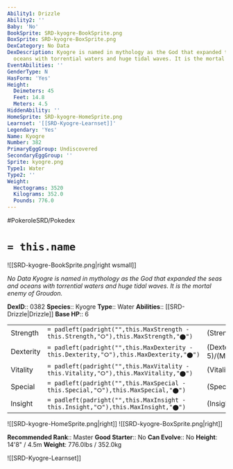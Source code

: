 ```yaml
---
Ability1: Drizzle
Ability2: ''
Baby: 'No'
BookSprite: SRD-kyogre-BookSprite.png
BoxSprite: SRD-kyogre-BoxSprite.png
DexCategory: No Data
DexDescription: Kyogre is named in mythology as the God that expanded the seas and
  oceans with torrential waters and huge tidal waves. It is the mortal enemy of Groudon.
EventAbilities: ''
GenderType: N
HasForm: 'Yes'
Height:
  Deimeters: 45
  Feet: 14.8
  Meters: 4.5
HiddenAbility: ''
HomeSprite: SRD-kyogre-HomeSprite.png
Learnset: '[[SRD-Kyogre-Learnset]]'
Legendary: 'Yes'
Name: Kyogre
Number: 382
PrimaryEggGroup: Undiscovered
SecondaryEggGroup: ''
Sprite: kyogre.png
Type1: Water
Type2: ''
Weight:
  Hectograms: 3520
  Kilograms: 352.0
  Pounds: 776.0
---
```


#PokeroleSRD/Pokedex

# `= this.name`

![[SRD-kyogre-BookSprite.png|right wsmall]]

*No Data*
*Kyogre is named in mythology as the God that expanded the seas and oceans with torrential waters and huge tidal waves. It is the mortal enemy of Groudon.*

**DexID**:: 0382
**Species**:: Kyogre
**Type**:: Water
**Abilities**:: [[SRD-Drizzle|Drizzle]]
**Base HP**:: 6

|           |                                                                                        |                                          |
| --------- | -------------------------------------------------------------------------------------- | ---------------------------------------- |
| Strength  | `= padleft(padright("",this.MaxStrength - this.Strength,"⭘"),this.MaxStrength,"⬤")`    | (Strength::6)/(MaxStrength::6)   |
| Dexterity | `= padleft(padright("",this.MaxDexterity - this.Dexterity,"⭘"),this.MaxDexterity,"⬤")` | (Dexterity:: 5)/(MaxDexterity::5) |
| Vitality  | `= padleft(padright("",this.MaxVitality - this.Vitality,"⭘"),this.MaxVitality,"⬤")`    | (Vitality::5)/(MaxVitality::5)   |
| Special   | `= padleft(padright("",this.MaxSpecial - this.Special,"⭘"),this.MaxSpecial,"⬤")`       | (Special::8)/(MaxSpecial::8)     |
| Insight   | `= padleft(padright("",this.MaxInsight - this.Insight,"⭘"),this.MaxInsight,"⬤")`       | (Insight::7)/(MaxInsight::7)     |

![[SRD-kyogre-HomeSprite.png|right]]
![[SRD-kyogre-BoxSprite.png|right]]

**Recommended Rank**:: Master
**Good Starter**:: No
**Can Evolve**:: No
**Height**: 14'8" / 4.5m
**Weight**: 776.0lbs / 352.0kg

![[SRD-Kyogre-Learnset]]
